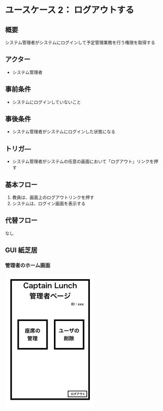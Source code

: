 # ユースケース 2： ログアウトする

## 概要

システム管理者がシステムにログインして予定管理業務を行う権限を取得する

## アクター

- システム管理者

## 事前条件

- システムにログインしていないこと

## 事後条件

- システム管理者がシステムにログインした状態になる

## トリガ―

- システム管理者がシステムの任意の画面において「ログアウト」リンクを押す

## 基本フロー

1. 教員は、画面上のログアウトリンクを押す
2. システムは、ログイン画面を表示する

## 代替フロー

なし

## GUI 紙芝居

### 管理者のホーム画面

<img src="./img/adminhome.png">
